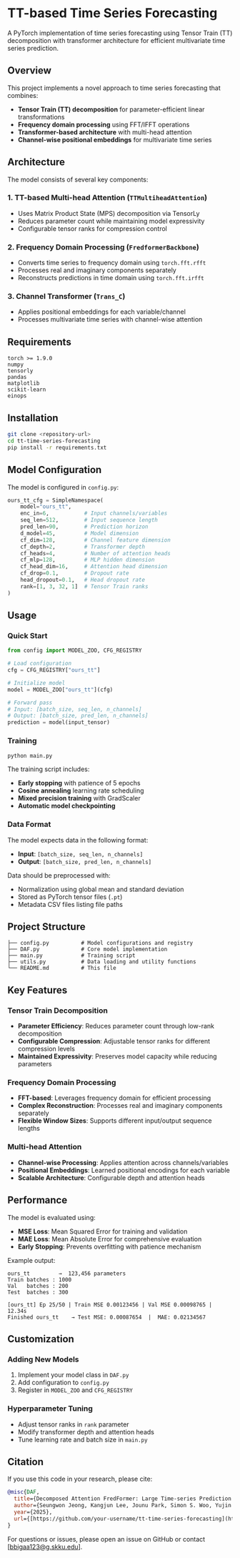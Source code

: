 # TT-based Time Series Forecasting

A PyTorch implementation of time series forecasting using Tensor Train (TT) decomposition with transformer architecture for efficient multivariate time series prediction.

## Overview

This project implements a novel approach to time series forecasting that combines:
- **Tensor Train (TT) decomposition** for parameter-efficient linear transformations
- **Frequency domain processing** using FFT/IFFT operations
- **Transformer-based architecture** with multi-head attention
- **Channel-wise positional embeddings** for multivariate time series

## Architecture

The model consists of several key components:

### 1. TT-based Multi-head Attention (`TTMultiheadAttention`)
- Uses Matrix Product State (MPS) decomposition via TensorLy
- Reduces parameter count while maintaining model expressivity
- Configurable tensor ranks for compression control

### 2. Frequency Domain Processing (`FredformerBackbone`)
- Converts time series to frequency domain using `torch.fft.rfft`
- Processes real and imaginary components separately
- Reconstructs predictions in time domain using `torch.fft.irfft`

### 3. Channel Transformer (`Trans_C`)
- Applies positional embeddings for each variable/channel
- Processes multivariate time series with channel-wise attention

## Requirements

```
torch >= 1.9.0
numpy
tensorly
pandas
matplotlib
scikit-learn
einops
```

## Installation

```bash
git clone <repository-url>
cd tt-time-series-forecasting
pip install -r requirements.txt
```

## Model Configuration

The model is configured in `config.py`:

```python
ours_tt_cfg = SimpleNamespace(
    model="ours_tt", 
    enc_in=6,           # Input channels/variables
    seq_len=512,        # Input sequence length
    pred_len=90,        # Prediction horizon
    d_model=45,         # Model dimension
    cf_dim=128,         # Channel feature dimension
    cf_depth=2,         # Transformer depth
    cf_heads=4,         # Number of attention heads
    cf_mlp=128,         # MLP hidden dimension
    cf_head_dim=16,     # Attention head dimension
    cf_drop=0.1,        # Dropout rate
    head_dropout=0.1,   # Head dropout rate
    rank=[1, 3, 32, 1]  # Tensor Train ranks
)
```

## Usage

### Quick Start

```python
from config import MODEL_ZOO, CFG_REGISTRY

# Load configuration
cfg = CFG_REGISTRY["ours_tt"]

# Initialize model
model = MODEL_ZOO["ours_tt"](cfg)

# Forward pass
# Input: [batch_size, seq_len, n_channels]
# Output: [batch_size, pred_len, n_channels]
prediction = model(input_tensor)
```

### Training

```bash
python main.py
```

The training script includes:
- **Early stopping** with patience of 5 epochs
- **Cosine annealing** learning rate scheduling
- **Mixed precision training** with GradScaler
- **Automatic model checkpointing**

### Data Format

The model expects data in the following format:
- **Input**: `[batch_size, seq_len, n_channels]`
- **Output**: `[batch_size, pred_len, n_channels]`

Data should be preprocessed with:
- Normalization using global mean and standard deviation
- Stored as PyTorch tensor files (`.pt`)
- Metadata CSV files listing file paths

## Project Structure

```
├── config.py          # Model configurations and registry
├── DAF.py             # Core model implementation
├── main.py            # Training script
├── utils.py           # Data loading and utility functions
└── README.md          # This file
```

## Key Features

### Tensor Train Decomposition
- **Parameter Efficiency**: Reduces parameter count through low-rank decomposition
- **Configurable Compression**: Adjustable tensor ranks for different compression levels
- **Maintained Expressivity**: Preserves model capacity while reducing parameters

### Frequency Domain Processing
- **FFT-based**: Leverages frequency domain for efficient processing
- **Complex Reconstruction**: Processes real and imaginary components separately
- **Flexible Window Sizes**: Supports different input/output sequence lengths

### Multi-head Attention
- **Channel-wise Processing**: Applies attention across channels/variables
- **Positional Embeddings**: Learned positional encodings for each variable
- **Scalable Architecture**: Configurable depth and attention heads

## Performance

The model is evaluated using:
- **MSE Loss**: Mean Squared Error for training and validation
- **MAE Loss**: Mean Absolute Error for comprehensive evaluation
- **Early Stopping**: Prevents overfitting with patience mechanism

Example output:
```
ours_tt         →  123,456 parameters
Train batches : 1000
Val   batches : 200
Test  batches : 300

[ours_tt] Ep 25/50 | Train MSE 0.00123456 | Val MSE 0.00098765 | 12.34s
Finished ours_tt    → Test MSE: 0.00087654  |  MAE: 0.02134567
```

## Customization

### Adding New Models
1. Implement your model class in `DAF.py`
2. Add configuration to `config.py`
3. Register in `MODEL_ZOO` and `CFG_REGISTRY`

### Hyperparameter Tuning
- Adjust tensor ranks in `rank` parameter
- Modify transformer depth and attention heads
- Tune learning rate and batch size in `main.py`

## Citation

If you use this code in your research, please cite:
```bibtex
@misc{DAF,
  title={Decomposed Attention FredFormer: Large Time-series Prediction Model for Satellite Orbit Prediction},
  author={Seungwon Jeong, Kangjun Lee, Jounu Park, Simon S. Woo, Yujin Shin},
  year={2025},
  url={[https://github.com/your-username/tt-time-series-forecasting](https://github.com/Jeong-Seung-Won/ICLR2026_Decomposed_Attention_FredFormer)}
}
```
For questions or issues, please open an issue on GitHub or contact [bbigaa123@g.skku.edu].
